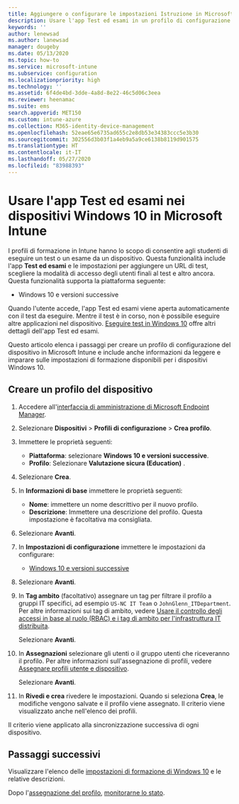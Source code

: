 ```yaml
---
title: Aggiungere o configurare le impostazioni Istruzione in Microsoft Intune - Azure | Microsoft Docs
description: Usare l'app Test ed esami in un profilo di configurazione del dispositivo in Windows 10 e versioni successive in Microsoft Intune. Creare un profilo di configurazione usando le impostazioni Istruzione e immettere l'URL di un'app di test, scegliere la modalità di accesso degli utenti, monitorare lo schermo durante il test e consentire o impedire i suggerimenti di testo durante il test.
keywords: ''
author: lenewsad
ms.author: lanewsad
manager: dougeby
ms.date: 05/13/2020
ms.topic: how-to
ms.service: microsoft-intune
ms.subservice: configuration
ms.localizationpriority: high
ms.technology: ''
ms.assetid: 6f4de4bd-3dde-4a8d-8e22-46c5d06c3eea
ms.reviewer: heenamac
ms.suite: ems
search.appverid: MET150
ms.custom: intune-azure
ms.collection: M365-identity-device-management
ms.openlocfilehash: 52eae65e6735ad655c2e8db53e34383ccc5e3b30
ms.sourcegitcommit: 302556d3b03f1a4eb9a5a9ce6138b8119d901575
ms.translationtype: HT
ms.contentlocale: it-IT
ms.lasthandoff: 05/27/2020
ms.locfileid: "83988393"
---
```

# <a name="use-the-take-a-test-app-on-windows-10-devices-in-microsoft-intune"></a>Usare l'app Test ed esami nei dispositivi Windows 10 in Microsoft Intune

I profili di formazione in Intune hanno lo scopo di consentire agli studenti di eseguire un test o un esame da un dispositivo. Questa funzionalità include l'app **Test ed esami** e le impostazioni per aggiungere un URL di test, scegliere la modalità di accesso degli utenti finali al test e altro ancora. Questa funzionalità supporta la piattaforma seguente:

- Windows 10 e versioni successive

Quando l'utente accede, l'app Test ed esami viene aperta automaticamente con il test da eseguire. Mentre il test è in corso, non è possibile eseguire altre applicazioni nel dispositivo. [Eseguire test in Windows 10](https://docs.microsoft.com/education/windows/take-tests-in-windows-10) offre altri dettagli dell'app Test ed esami.

Questo articolo elenca i passaggi per creare un profilo di configurazione del dispositivo in Microsoft Intune e include anche informazioni da leggere e imparare sulle impostazioni di formazione disponibili per i dispositivi Windows 10.

## <a name="create-a-device-profile"></a>Creare un profilo del dispositivo

1. Accedere all'[interfaccia di amministrazione di Microsoft Endpoint Manager](https://go.microsoft.com/fwlink/?linkid=2109431).
2. Selezionare **Dispositivi** > **Profili di configurazione** > **Crea profilo**.
3. Immettere le proprietà seguenti:

    - **Piattaforma**: selezionare **Windows 10 e versioni successive**.
    - **Profilo**: Selezionare **Valutazione sicura (Education)** .

4. Selezionare **Crea**.
5. In **Informazioni di base** immettere le proprietà seguenti:

    - **Nome**: immettere un nome descrittivo per il nuovo profilo.
    - **Descrizione**: Immettere una descrizione del profilo. Questa impostazione è facoltativa ma consigliata.

6. Selezionare **Avanti**.
7. In **Impostazioni di configurazione** immettere le impostazioni da configurare:

    - [Windows 10 e versioni successive](education-settings-windows.md)

8. Selezionare **Avanti**.

9. In **Tag ambito** (facoltativo) assegnare un tag per filtrare il profilo a gruppi IT specifici, ad esempio `US-NC IT Team` o `JohnGlenn_ITDepartment`. Per altre informazioni sui tag di ambito, vedere [Usare il controllo degli accessi in base al ruolo (RBAC) e i tag di ambito per l'infrastruttura IT distribuita](../fundamentals/scope-tags.md).

    Selezionare **Avanti**.

10. In **Assegnazioni** selezionare gli utenti o il gruppo utenti che riceveranno il profilo. Per altre informazioni sull'assegnazione di profili, vedere [Assegnare profili utente e dispositivo](device-profile-assign.md).

    Selezionare **Avanti**.

11. In **Rivedi e crea** rivedere le impostazioni. Quando si seleziona **Crea**, le modifiche vengono salvate e il profilo viene assegnato. Il criterio viene visualizzato anche nell'elenco dei profili.

Il criterio viene applicato alla sincronizzazione successiva di ogni dispositivo.

## <a name="next-steps"></a>Passaggi successivi

Visualizzare l'elenco delle [ impostazioni di formazione di Windows 10](education-settings-windows.md) e le relative descrizioni.

Dopo l'[assegnazione del profilo](device-profile-assign.md), [monitorarne lo stato](device-profile-monitor.md).
